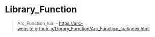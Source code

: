 # Library_Function
> Arc_Function_lua: - 
>    https://arc-website.github.io/Library_Function/Arc_Function_lua/index.html
